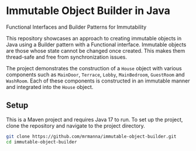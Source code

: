 # Immutable Object Builder in Java
Functional Interfaces and Builder Patterns for Immutability

This repository showcases an approach to creating immutable objects in Java using a Builder pattern with a Functional interface. Immutable objects are those whose state cannot be changed once created. This makes them thread-safe and free from synchronization issues.

The project demonstrates the construction of a `House` object with various components such as `MainDoor`, `Terrace`, `Lobby`, `MainBedroom`, `GuestRoom` and `WashRoom`. Each of these components is constructed in an immutable manner and integrated into the `House` object.

## Setup

This is a Maven project and requires Java 17 to run. To set up the project, clone the repository and navigate to the project directory.

```bash
git clone https://github.com/mrmanna/immutable-object-builder.git
cd immutable-object-builder
